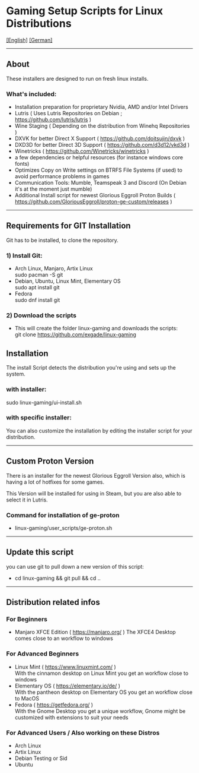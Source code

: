 # Gaming Setup Scripts for Linux Distributions
[[English]](README.md) [[German]](README_de.md)

---

## About

These installers are designed to run on fresh linux installs.

### What's included:

* Installation preparation for proprietary Nvidia, AMD and/or Intel Drivers
* Lutris ( Uses Lutris Repositories on Debian ; https://github.com/lutris/lutris )
* Wine Staging ( Depending on the distribution from Winehq Repositories )
* DXVK for better Direct X Support ( https://github.com/doitsujin/dxvk )
* DXD3D for better Direct 3D Support ( https://github.com/d3d12/vkd3d )
* Winetricks ( https://github.com/Winetricks/winetricks )
* a few dependencies or helpful resources (for instance windows core fonts)
* Optimizes Copy on Write settings on BTRFS File Systems (if used) to avoid performance problems in games
* Communication Tools: Mumble, Teamspeak 3 and Discord (On Debian it's at the moment just mumble)
* Additional Install script for newest Glorious Eggroll Proton Builds ( https://github.com/GloriousEggroll/proton-ge-custom/releases )

---

## Requirements for GIT Installation

Git has to be installed, to clone the repository.

### 1) Install Git:
* Arch Linux, Manjaro, Artix Linux  
    sudo pacman -S git
* Debian, Ubuntu, Linux Mint, Elementary OS  
    sudo apt install git
* Fedora  
    sudo dnf install git

### 2) Download the scripts
* This will create the folder linux-gaming and downloads the scripts:  
    git clone https://github.com/exgade/linux-gaming

## Installation

The install Script detects the distribution you're using and sets up the system.

### with installer:
sudo linux-gaming/ui-install.sh

### with specific installer:
You can also customize the installation by editing the installer script for your distribution.

---

## Custom Proton Version

There is an installer for the newest Glorious Eggroll Version also, which is having a lot of hotfixes for some games.

This Version will be installed for using in Steam, but you are also able to select it in Lutris.

### Command for installation of ge-proton
* linux-gaming/user_scripts/ge-proton.sh

---

## Update this script

you can use git to pull down a new version of this script:

* cd linux-gaming && git pull && cd ..

---

## Distribution related infos

### For Beginners
* Manjaro XFCE Edition ( https://manjaro.org/ )
  The XFCE4 Desktop comes close to an workflow to windows

### For Advanced Beginners
* Linux Mint ( https://www.linuxmint.com/ )  
  With the cinnamon desktop on Linux Mint you get an workflow close to windows
* Elementary OS ( https://elementary.io/de/ )  
  With the pantheon desktop on Elementary OS you get an workflow close to MacOS
* Fedora ( https://getfedora.org/ )  
  With the Gnome Desktop you get a unique workflow, Gnome might be customized with extensions to suit your needs

### For Advanced Users / Also working on these Distros
* Arch Linux
* Artix Linux
* Debian Testing or Sid
* Ubuntu
